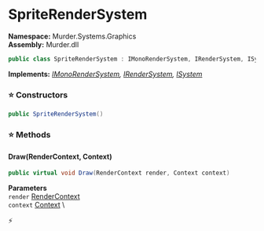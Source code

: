 # SpriteRenderSystem

**Namespace:** Murder.Systems.Graphics \
**Assembly:** Murder.dll

```csharp
public class SpriteRenderSystem : IMonoRenderSystem, IRenderSystem, ISystem
```

**Implements:** _[IMonoRenderSystem](../..//Murder/Core/Graphics/IMonoRenderSystem.html), [IRenderSystem](../..//Bang/Systems/IRenderSystem.html), [ISystem](../..//Bang/Systems/ISystem.html)_

### ⭐ Constructors
```csharp
public SpriteRenderSystem()
```

### ⭐ Methods
#### Draw(RenderContext, Context)
```csharp
public virtual void Draw(RenderContext render, Context context)
```

**Parameters** \
`render` [RenderContext](../..//Murder/Core/Graphics/RenderContext.html) \
`context` [Context](../..//Bang/Contexts/Context.html) \



⚡